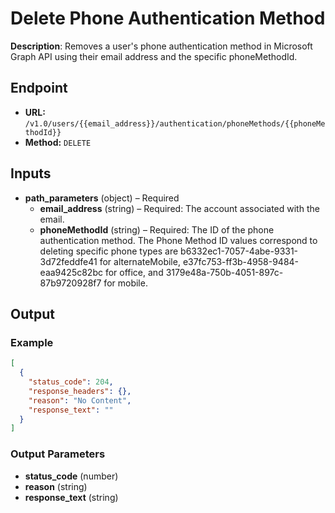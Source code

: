 # Delete Phone Authentication Method

**Description**: Removes a user's phone authentication method in Microsoft Graph API using their email address and the specific phoneMethodId.

## Endpoint

- **URL:** `/v1.0/users/{{email_address}}/authentication/phoneMethods/{{phoneMethodId}}`
- **Method:** `DELETE`
## Inputs

- **path_parameters** (object) – Required
  - **email_address** (string) – Required: The account associated with the email.
  - **phoneMethodId** (string) – Required: The ID of the phone authentication method. The Phone Method ID values correspond to deleting specific phone types are b6332ec1-7057-4abe-9331-3d72feddfe41 for alternateMobile, e37fc753-ff3b-4958-9484-eaa9425c82bc for office, and 3179e48a-750b-4051-897c-87b9720928f7 for mobile.
## Output

### Example

```json
[
  {
    "status_code": 204,
    "response_headers": {},
    "reason": "No Content",
    "response_text": ""
  }
]
```
### Output Parameters

- **status_code** (number)
- **reason** (string)
- **response_text** (string)